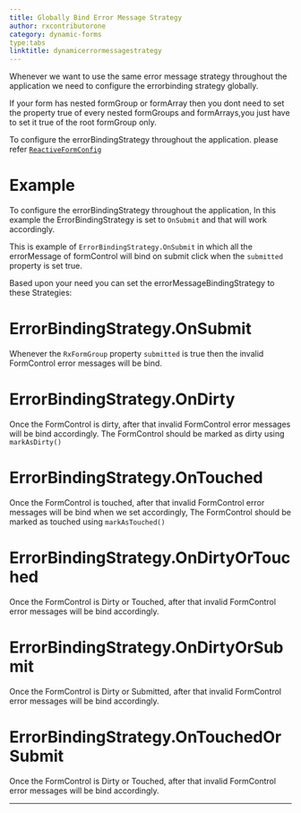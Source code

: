 ```yaml
---
title: Globally Bind Error Message Strategy 
author: rxcontributorone
category: dynamic-forms
type:tabs
linktitle: dynamicerrormessagestrategy 
---
```


Whenever we want to use the same error message strategy throughout the application we need to configure the errorbinding strategy globally.

If your form has nested formGroup or formArray then you dont need to set the property true of every nested formGroups and formArrays,you just have to set it true of the root formGroup only. 

To configure the errorBindingStrategy throughout the application. please refer <a href="api/reactive-form-config#errorMessageStrategy">`ReactiveFormConfig`</a>


# Example
To configure the errorBindingStrategy throughout the application, In this example the ErrorBindingStrategy is set to `OnSubmit` and that will work accordingly.
<div component="app-code" key="dynamicerrormessagestrategy-reactiveForm-component"></div> 

This is example of `ErrorBindingStrategy.OnSubmit` in which all the errorMessage of formControl will bind on submit click when the `submitted` property is set true.

<data-scope scope="['decorator']">
<div component="app-code" key="dynamicerrormessagestrategy-onsubmit-model"></div> 
</data-scope>
<div component="app-code" key="dynamicerrormessagestrategy-onsubmit-component"></div> 
<div component="app-code" key="dynamicerrormessagestrategy-onsubmit-html"></div> 
<div component="app-example-runner" ref-component="app-dynamicerrormessagestrategy-onsubmit"></div>


Based upon your need you can set the errorMessageBindingStrategy to these Strategies:

# ErrorBindingStrategy.OnSubmit
Whenever the `RxFormGroup` property `submitted` is true then the invalid FormControl error messages will be bind.

# ErrorBindingStrategy.OnDirty
Once the FormControl is dirty, after that invalid FormControl error messages will be bind accordingly. The FormControl should be marked as dirty using `markAsDirty()`

# ErrorBindingStrategy.OnTouched
Once the FormControl is touched, after that invalid FormControl error messages will be bind when we set accordingly, The FormControl should be marked as touched using `markAsTouched()`

# ErrorBindingStrategy.OnDirtyOrTouched
Once the FormControl is Dirty or Touched, after that invalid FormControl error messages will be bind accordingly.

# ErrorBindingStrategy.OnDirtyOrSubmit
Once the FormControl is Dirty or Submitted, after that invalid FormControl error messages will be bind accordingly.

# ErrorBindingStrategy.OnTouchedOrSubmit
Once the FormControl is Dirty or Touched, after that invalid FormControl error messages will be bind accordingly.


***